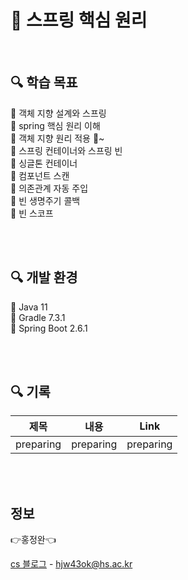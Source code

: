 # 🚩 스프링 핵심 원리

<br>

## 🔍 학습 목표 

🔹 객체 지향 설계와 스프링<br>
🔹 spring 핵심 원리 이해<br>
🔹 객체 지향 원리 적용 🚩~<br>
🔹 스프링 컨테이너와 스프링 빈<br>
🔹 싱글톤 컨테이너<br>
🔹 컴포넌트 스캔<br>
🔹 의존관계 자동 주입<br>
🔹 빈 생명주기 콜백<br>
🔹 빈 스코프


<br><br>

## 🔍 개발 환경 

🔹 Java 11 <br>
🔹 Gradle 7.3.1 <br>
🔹 Spring Boot 2.6.1 <br>

<br><br>

## 🔍 기록


|제목|내용|Link|
|------|---|---|
|preparing|preparing|preparing|


<br><br>
## 정보

👉홍정완👈

[cs 블로그](https://velog.io/@daydream) -
hjw43ok@hs.ac.kr
